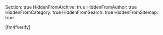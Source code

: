 Section: true
HiddenFromArchive: true
HiddenFromAuthor: true
HiddenFromCategory: true
HiddenFromSearch: true
HiddenFromSitemap: true

[fm4fverify]
